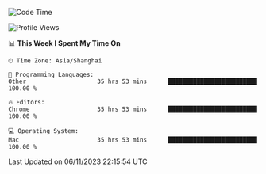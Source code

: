 <!--START_SECTION:waka-->
![Code Time](http://img.shields.io/badge/Code%20Time-1%2C497%20hrs%2033%20mins-blue)

![Profile Views](http://img.shields.io/badge/Profile%20Views-0-blue)

📊 **This Week I Spent My Time On** 

```text
🕑︎ Time Zone: Asia/Shanghai

💬 Programming Languages: 
Other                    35 hrs 53 mins      █████████████████████████   100.00 % 

🔥 Editors: 
Chrome                   35 hrs 53 mins      █████████████████████████   100.00 % 

💻 Operating System: 
Mac                      35 hrs 53 mins      █████████████████████████   100.00 % 
```


 Last Updated on 06/11/2023 22:15:54 UTC
<!--END_SECTION:waka-->